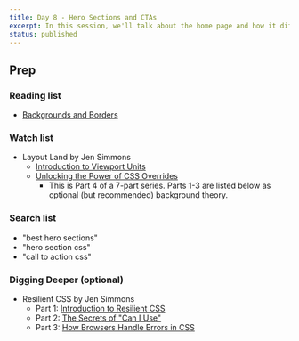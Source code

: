 ```yaml
---
title: Day 8 - Hero Sections and CTAs
excerpt: In this session, we'll talk about the home page and how it differs from internal pages - the Hero section.
status: published
---
```


## Prep
### Reading list
- [Backgrounds and Borders](https://developer.mozilla.org/en-US/docs/Learn/CSS/Building_blocks/Backgrounds_and_borders)

### Watch list
- Layout Land by Jen Simmons
    - [Introduction to Viewport Units](https://youtu.be/_sgF8I-Q1Gs)
    - [Unlocking the Power of CSS Overrides](https://www.youtube.com/watch?v=0X6zrW2QW8Q)
        - This is Part 4 of a 7-part series. Parts 1-3 are listed below as optional (but recommended) background theory.

### Search list
- "best hero sections"
- "hero section css"
- "call to action css"

### Digging Deeper (optional)
- Resilient CSS by Jen Simmons
    - Part 1: [Introduction to Resilient CSS](https://www.youtube.com/watch?v=u00FY9vADfQ)
    - Part 2: [The Secrets of "Can I Use"](https://www.youtube.com/watch?v=WM_cKHH7bZ0)
    - Part 3: [How Browsers Handle Errors in CSS](https://www.youtube.com/watch?v=NJjlzxud4_M)
